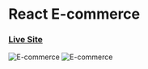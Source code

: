 # React E-commerce

### [Live Site](https://pranacloathing.netlify.app)

![E-commerce](http://www.simpleimageresizer.com/_uploads/photos/4eea4b52/Untitled_0.png) 
![E-commerce](http://www.simpleimageresizer.com/_uploads/photos/4eea4b52/cart_0.png)



